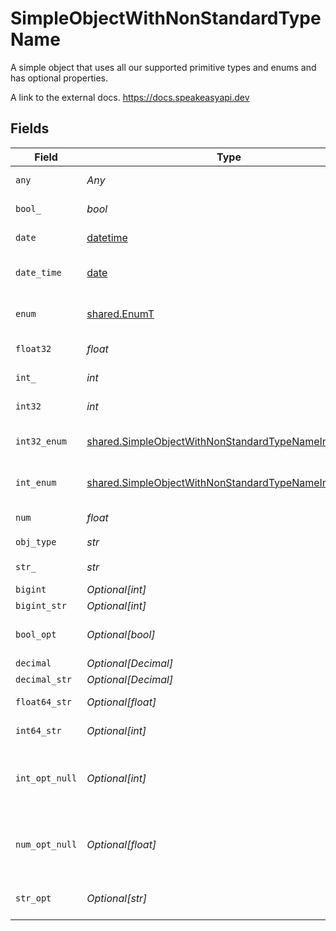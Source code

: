# SimpleObjectWithNonStandardTypeName

A simple object that uses all our supported primitive types and enums and has optional properties.

A link to the external docs.
<https://docs.speakeasyapi.dev>


## Fields

| Field                                                                                                                      | Type                                                                                                                       | Required                                                                                                                   | Description                                                                                                                | Example                                                                                                                    |
| -------------------------------------------------------------------------------------------------------------------------- | -------------------------------------------------------------------------------------------------------------------------- | -------------------------------------------------------------------------------------------------------------------------- | -------------------------------------------------------------------------------------------------------------------------- | -------------------------------------------------------------------------------------------------------------------------- |
| `any`                                                                                                                      | *Any*                                                                                                                      | :heavy_check_mark:                                                                                                         | An any property.                                                                                                           | any                                                                                                                        |
| `bool_`                                                                                                                    | *bool*                                                                                                                     | :heavy_check_mark:                                                                                                         | A boolean property.                                                                                                        | true                                                                                                                       |
| `date`                                                                                                                     | [datetime](https://docs.python.org/3/library/datetime.html#datetime-objects)                                               | :heavy_check_mark:                                                                                                         | A date property.                                                                                                           | 2020-01-01                                                                                                                 |
| `date_time`                                                                                                                | [date](https://docs.python.org/3/library/datetime.html#date-objects)                                                       | :heavy_check_mark:                                                                                                         | A date-time property.                                                                                                      | 2020-01-01T00:00:00.001Z                                                                                                   |
| `enum`                                                                                                                     | [shared.EnumT](../../models/shared/enumt.md)                                                                               | :heavy_check_mark:                                                                                                         | A string based enum                                                                                                        | one                                                                                                                        |
| `float32`                                                                                                                  | *float*                                                                                                                    | :heavy_check_mark:                                                                                                         | A float32 property.                                                                                                        | 1.1                                                                                                                        |
| `int_`                                                                                                                     | *int*                                                                                                                      | :heavy_check_mark:                                                                                                         | An integer property.                                                                                                       | 1                                                                                                                          |
| `int32`                                                                                                                    | *int*                                                                                                                      | :heavy_check_mark:                                                                                                         | An int32 property.                                                                                                         | 1                                                                                                                          |
| `int32_enum`                                                                                                               | [shared.SimpleObjectWithNonStandardTypeNameInt32Enum](../../models/shared/simpleobjectwithnonstandardtypenameint32enum.md) | :heavy_check_mark:                                                                                                         | An int32 enum property.                                                                                                    | 55                                                                                                                         |
| `int_enum`                                                                                                                 | [shared.SimpleObjectWithNonStandardTypeNameIntEnum](../../models/shared/simpleobjectwithnonstandardtypenameintenum.md)     | :heavy_check_mark:                                                                                                         | An integer enum property.                                                                                                  | 2                                                                                                                          |
| `num`                                                                                                                      | *float*                                                                                                                    | :heavy_check_mark:                                                                                                         | A number property.                                                                                                         | 1.1                                                                                                                        |
| `obj_type`                                                                                                                 | *str*                                                                                                                      | :heavy_check_mark:                                                                                                         | N/A                                                                                                                        |                                                                                                                            |
| `str_`                                                                                                                     | *str*                                                                                                                      | :heavy_check_mark:                                                                                                         | A string property.                                                                                                         | test                                                                                                                       |
| `bigint`                                                                                                                   | *Optional[int]*                                                                                                            | :heavy_minus_sign:                                                                                                         | N/A                                                                                                                        | 8821239038968084                                                                                                           |
| `bigint_str`                                                                                                               | *Optional[int]*                                                                                                            | :heavy_minus_sign:                                                                                                         | N/A                                                                                                                        | 9223372036854775808                                                                                                        |
| `bool_opt`                                                                                                                 | *Optional[bool]*                                                                                                           | :heavy_minus_sign:                                                                                                         | An optional boolean property.                                                                                              | true                                                                                                                       |
| `decimal`                                                                                                                  | *Optional[Decimal]*                                                                                                        | :heavy_minus_sign:                                                                                                         | N/A                                                                                                                        | 3.141592653589793                                                                                                          |
| `decimal_str`                                                                                                              | *Optional[Decimal]*                                                                                                        | :heavy_minus_sign:                                                                                                         | N/A                                                                                                                        | 3.14159265358979344719667586                                                                                               |
| `float64_str`                                                                                                              | *Optional[float]*                                                                                                          | :heavy_minus_sign:                                                                                                         | A float64 string                                                                                                           | 1.1                                                                                                                        |
| `int64_str`                                                                                                                | *Optional[int]*                                                                                                            | :heavy_minus_sign:                                                                                                         | An int64 string                                                                                                            | 100                                                                                                                        |
| `int_opt_null`                                                                                                             | *Optional[int]*                                                                                                            | :heavy_minus_sign:                                                                                                         | An optional integer property will be null for tests.                                                                       |                                                                                                                            |
| `num_opt_null`                                                                                                             | *Optional[float]*                                                                                                          | :heavy_minus_sign:                                                                                                         | An optional number property will be null for tests.                                                                        |                                                                                                                            |
| `str_opt`                                                                                                                  | *Optional[str]*                                                                                                            | :heavy_minus_sign:                                                                                                         | An optional string property.                                                                                               | testOptional                                                                                                               |